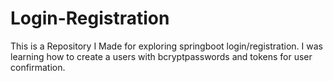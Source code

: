 # Login-Registration

This is a Repository I Made for exploring springboot login/registration. 
I was learning how to create a users with bcryptpasswords and tokens for user confirmation.
